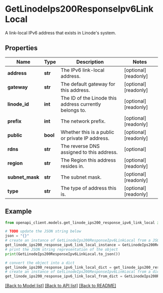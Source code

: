 # GetLinodeIps200ResponseIpv6LinkLocal

A link-local IPv6 address that exists in Linode's system.

## Properties

Name | Type | Description | Notes
------------ | ------------- | ------------- | -------------
**address** | **str** | The IPv6 link-local address. | [optional] [readonly] 
**gateway** | **str** | The default gateway for this address. | [optional] [readonly] 
**linode_id** | **int** | The ID of the Linode this address currently belongs to. | [optional] [readonly] 
**prefix** | **int** | The network prefix. | [optional] [readonly] 
**public** | **bool** | Whether this is a public or private IP address. | [optional] [readonly] 
**rdns** | **str** | The reverse DNS assigned to this address. | [optional] 
**region** | **str** | The Region this address resides in. | [optional] [readonly] 
**subnet_mask** | **str** | The subnet mask. | [optional] [readonly] 
**type** | **str** | The type of address this is. | [optional] [readonly] 

## Example

```python
from openapi_client.models.get_linode_ips200_response_ipv6_link_local import GetLinodeIps200ResponseIpv6LinkLocal

# TODO update the JSON string below
json = "{}"
# create an instance of GetLinodeIps200ResponseIpv6LinkLocal from a JSON string
get_linode_ips200_response_ipv6_link_local_instance = GetLinodeIps200ResponseIpv6LinkLocal.from_json(json)
# print the JSON string representation of the object
print(GetLinodeIps200ResponseIpv6LinkLocal.to_json())

# convert the object into a dict
get_linode_ips200_response_ipv6_link_local_dict = get_linode_ips200_response_ipv6_link_local_instance.to_dict()
# create an instance of GetLinodeIps200ResponseIpv6LinkLocal from a dict
get_linode_ips200_response_ipv6_link_local_from_dict = GetLinodeIps200ResponseIpv6LinkLocal.from_dict(get_linode_ips200_response_ipv6_link_local_dict)
```
[[Back to Model list]](../README.md#documentation-for-models) [[Back to API list]](../README.md#documentation-for-api-endpoints) [[Back to README]](../README.md)


